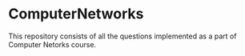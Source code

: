 # ComputerNetworks
This repository consists of all the questions implemented as a part of Computer Netorks course. 
